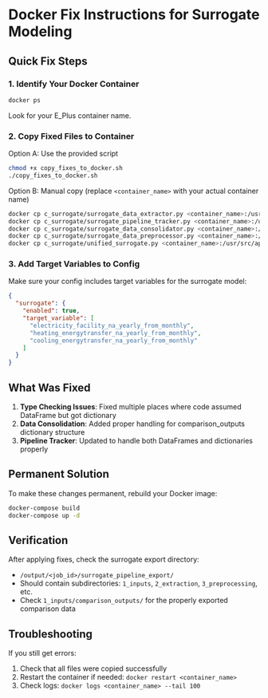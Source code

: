 # Docker Fix Instructions for Surrogate Modeling

## Quick Fix Steps

### 1. Identify Your Docker Container
```bash
docker ps
```
Look for your E_Plus container name.

### 2. Copy Fixed Files to Container

Option A: Use the provided script
```bash
chmod +x copy_fixes_to_docker.sh
./copy_fixes_to_docker.sh
```

Option B: Manual copy (replace `<container_name>` with your actual container name)
```bash
docker cp c_surrogate/surrogate_data_extractor.py <container_name>:/usr/src/app/c_surrogate/
docker cp c_surrogate/surrogate_pipeline_tracker.py <container_name>:/usr/src/app/c_surrogate/
docker cp c_surrogate/surrogate_data_consolidator.py <container_name>:/usr/src/app/c_surrogate/
docker cp c_surrogate/surrogate_data_preprocessor.py <container_name>:/usr/src/app/c_surrogate/
docker cp c_surrogate/unified_surrogate.py <container_name>:/usr/src/app/c_surrogate/
```

### 3. Add Target Variables to Config
Make sure your config includes target variables for the surrogate model:

```json
{
  "surrogate": {
    "enabled": true,
    "target_variable": [
      "electricity_facility_na_yearly_from_monthly",
      "heating_energytransfer_na_yearly_from_monthly",
      "cooling_energytransfer_na_yearly_from_monthly"
    ]
  }
}
```

## What Was Fixed

1. **Type Checking Issues**: Fixed multiple places where code assumed DataFrame but got dictionary
2. **Data Consolidation**: Added proper handling for comparison_outputs dictionary structure
3. **Pipeline Tracker**: Updated to handle both DataFrames and dictionaries properly

## Permanent Solution

To make these changes permanent, rebuild your Docker image:

```bash
docker-compose build
docker-compose up -d
```

## Verification

After applying fixes, check the surrogate export directory:
- `/output/<job_id>/surrogate_pipeline_export/`
- Should contain subdirectories: `1_inputs`, `2_extraction`, `3_preprocessing`, etc.
- Check `1_inputs/comparison_outputs/` for the properly exported comparison data

## Troubleshooting

If you still get errors:
1. Check that all files were copied successfully
2. Restart the container if needed: `docker restart <container_name>`
3. Check logs: `docker logs <container_name> --tail 100`
